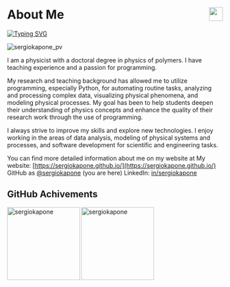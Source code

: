 # About Me <img align="right" width="32px" src="https://cdn.jsdelivr.net/gh/devicons/devicon/icons/python/python-original.svg"/>

[![Typing SVG](https://readme-typing-svg.demolab.com?font=Fira+Code&pause=1000&width=435&lines=Python+Developer;Physicist)](https://git.io/typing-svg)

<p align="left"> <img src="https://komarev.com/ghpvc/?username=sergiokapone&label=Profile%20views&color=0e75b6&style=plastic" alt="sergiokapone_pv" /> </p>

I am a physicist with a doctoral degree in physics of polymers. I have teaching experience and a passion for programming. 

My research and teaching background has allowed me to utilize programming, especially Python, for automating routine tasks, analyzing and processing complex data, visualizing physical phenomena, and modeling physical processes. 
My goal has been to help students deepen their understanding of physics concepts and enhance the quality of their research work through the use of programming.

I always strive to improve my skills and explore new technologies. 
I enjoy working in the areas of data analysis, modeling of physical systems and processes, and software development for scientific and engineering tasks.

You can find more detailed information about me on my website at
My website: [https://sergiokapone.github.io/](https://sergiokapone.github.io/)
GitHub as [@sergiokapone](https://github.com/sergiokapone) (you are here)
LinkedIn: [in/sergiokapone](https://www.linkedin.com/in/sergiokapone/)



## GitHub Achivements

<p><img align="left" src="https://github-readme-stats.vercel.app/api/top-langs?username=sergiokapone&show_icons=true&theme=radical&locale=en&hide_progress=true" alt="sergiokapone"height="170" /></p>
<p><img align="center" src="https://github-readme-stats.vercel.app/api?username=sergiokapone&show_icons=true&theme=radical" alt="sergiokapone" height="170"/></p>


